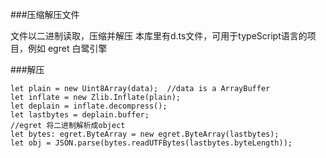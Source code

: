 ###压缩解压文件

文件以二进制读取，压缩并解压
本库里有d.ts文件，可用于typeScript语言的项目，例如 egret 白鹭引擎

###解压

    let plain = new Uint8Array(data);  //data is a ArrayBuffer
    let inflate = new Zlib.Inflate(plain);
	let deplain = inflate.decompress();
	let lastbytes = deplain.buffer;
	//egret 将二进制解析成object
	let bytes: egret.ByteArray = new egret.ByteArray(lastbytes);
	let obj = JSON.parse(bytes.readUTFBytes(lastbytes.byteLength));









